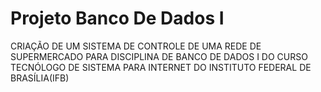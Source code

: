 # Projeto Banco De Dados I
CRIAÇÃO DE UM SISTEMA DE CONTROLE DE UMA REDE DE SUPERMERCADO PARA DISCIPLINA DE BANCO DE DADOS I DO CURSO TECNÓLOGO DE SISTEMA PARA INTERNET DO INSTITUTO FEDERAL DE BRASÍLIA(IFB)
